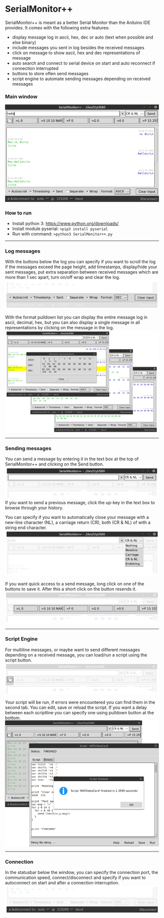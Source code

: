 # SerialMonitor++

SerialMonitor++ is meant as a better Serial Monitor than the Arduino IDE provides. It comes with the following extra features:
- display message log in ascii, hex, dec or auto (text when possible and else binary)
- include messages you sent in log besides the received messages 
- click on message to show ascii, hex and dec representations of message
- auto search and connect to serial device on start and auto reconnect if connection interrupted
- buttons to store often send messages
- script engine to automate sending messages depending on received messages

### Main window
![Main Window](/images/overview.png)
### How to run
- Install python 3: https://www.python.org/downloads/
- Install module pyserial: ```>pip3 install pyserial```
- Run with command: ```>python3 SerialMonitor++.py```

---

### Log messages
With the buttons below the log you can specify if you want to scroll the log if the messages exceed the page height, add timestamps, display/hide your sent messages, put extra separation between received messages which are more than 1 sec apart, turn on/off wrap and clear the log.
![formatlog](/images/formatlog.png)

With the format pulldown list you can display the entire message log in ascii, decimal, hex, but you can also display a single message in all representations by clicking on the message in the log.
![Hex](/images/representations.png)

---

### Sending messages
You can send a message by entering it in the text box at the top of SerialMonitor++ and clicking on the Send button. 
![sendfield](/images/sendfield.png)
If you want to send a previous message, click the up-key in the text box to browse through your history.

You can specify if you want to automatically close your message with a new-line character (NL), a carriage return (CR), both (CR & NL) of with a string end character.
![lineendbutton](/images/lineendbutton.png)

If you want quick access to a send message, long click on one of the buttons to save it. After this a short click on the button resends it.
![sendbutton](/images/sendbutton.png)

---

### Script Engine
For multiline messages, or maybe want to send different messages depending on a received message, you can load/run a script using the script button.
![scriptbutton](/images/scriptbutton.png)

Your script will be run, if errors were encountered you can find them in the second tab. You can edit, save or reload the script. If you want a delay between each  scriptline you can specify one using pulldown button at the bottom.
![scriptbutton](/images/scriptengine.png)

---

### Connection
In the statusbar below the window, you can specify the connection port, the communication speed, connect/disconnect and specify if you want to autoconnect on start and after a connection interruption.
![connect](/images/connect.png)

